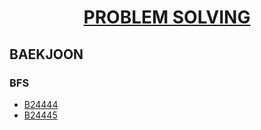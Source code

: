 # <p align="center">[PROBLEM SOLVING](https://github.com/Brylimo/TIL/blob/main/PS/README.md)</p>

## BAEKJOON
### BFS
- [B24444](https://github.com/Brylimo/TIL/issues/298)
- [B24445](https://github.com/Brylimo/TIL/issues/300)
